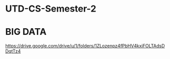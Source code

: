 # UTD-CS-Semester-2

# BIG DATA

https://drive.google.com/drive/u/1/folders/1ZLozenpz4fPbHV4kxiFOLTAdsDDqtTz4

